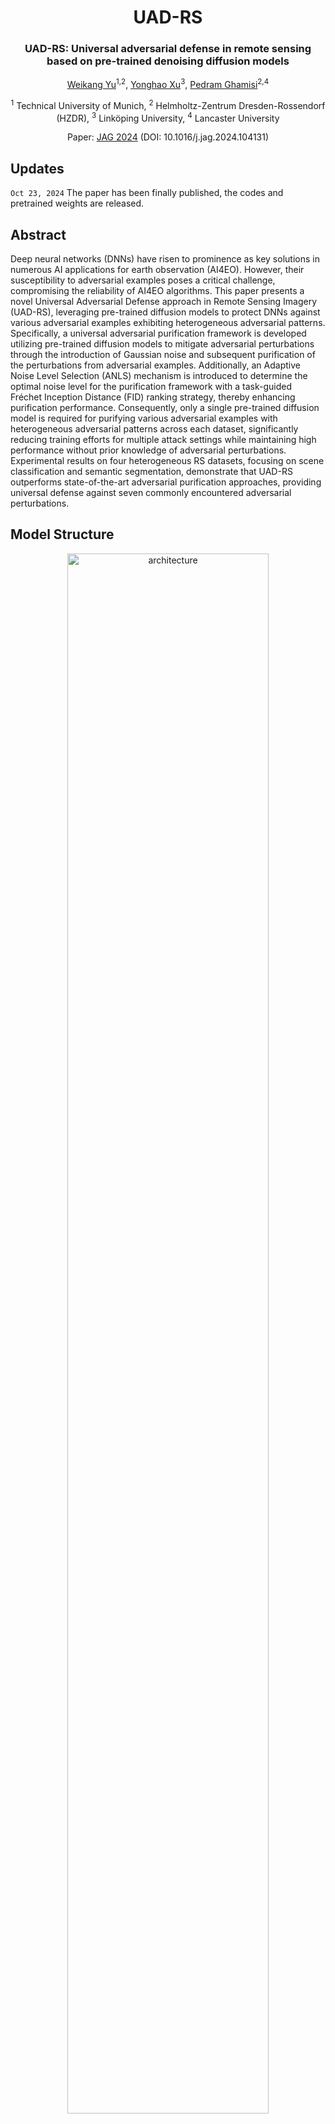 <div align="center">
<h1>UAD-RS </h1>
<h3>UAD-RS: Universal adversarial defense in remote sensing based on pre-trained denoising diffusion models</h3>

[Weikang Yu](https://ericyu97.github.io/)<sup>1,2</sup>, [Yonghao Xu](https://yonghaoxu.github.io/)<sup>3</sup>, [Pedram Ghamisi](https://www.ai4rs.com/)<sup>2,4</sup>

<sup>1</sup> Technical University of Munich, <sup>2</sup> Helmholtz-Zentrum Dresden-Rossendorf (HZDR), <sup>3</sup> Linköping University, <sup>4</sup> Lancaster University

Paper: [JAG 2024](https://www.sciencedirect.com/science/article/pii/S1569843224004850) (DOI: 10.1016/j.jag.2024.104131)
</div>



## Updates
``Oct 23, 2024`` The paper has been finally published, the codes and pretrained weights are released.
## Abstract
Deep neural networks (DNNs) have risen to prominence as key solutions in numerous AI applications for earth observation (AI4EO). However, their susceptibility to adversarial examples poses a critical challenge, compromising the reliability of AI4EO algorithms. This paper presents a novel Universal Adversarial Defense approach in Remote Sensing Imagery (UAD-RS), leveraging pre-trained diffusion models to protect DNNs against various adversarial examples exhibiting heterogeneous adversarial patterns. Specifically, a universal adversarial purification framework is developed utilizing pre-trained diffusion models to mitigate adversarial perturbations through the introduction of Gaussian noise and subsequent purification of the perturbations from adversarial examples. Additionally, an Adaptive Noise Level Selection (ANLS) mechanism is introduced to determine the optimal noise level for the purification framework with a task-guided Fréchet Inception Distance (FID) ranking strategy, thereby enhancing purification performance. Consequently, only a single pre-trained diffusion model is required for purifying various adversarial examples with heterogeneous adversarial patterns across each dataset, significantly reducing training efforts for multiple attack settings while maintaining high performance without prior knowledge of adversarial perturbations. Experimental results on four heterogeneous RS datasets, focusing on scene classification and semantic segmentation, demonstrate that UAD-RS outperforms state-of-the-art adversarial purification approaches, providing universal defense against seven commonly encountered adversarial perturbations.
## Model Structure
<p align="center">
  <img src="architecture.png" alt="architecture" width="80%">
</p>

## Highlights
* Introduces UAD-RS for universal adversarial defense on RS adversarial examples.
* Mitigates adversarial perturbations with unified pre-trained diffusion models.
* Implements an ANLS mechanism optimizing noise levels with FID ranking.
* Demonstrates effectiveness for scene classification and semantic segmentation.
* Outperforms SOTA approaches defending against seven adversarial perturbations.
## Getting started
### Environment Preparation
Create a conda environment for UAD-RS
 ```console
conda create -n UADRS
conda activate UADRS
conda install pytorch torchvision pytorch-cuda=12.1 -c pytorch -c nvidia
pip install diffusers
pip install accelerate==0.22.0
pip install datasets==2.19.0
pip install piqa
```
Configurate the accelerate package:
```console
accelerate config
```
___
### Pretraining Phase
Pretraining diffusion model is a process that adding Gaussian noise to the input by a certain diffusing step, and then reverse the process to denoise the noise latent to reconstruct a clean image. Here we will need to prepare a pretraining dataset first and then perform the pretraining process.
#### Pretraining Dataset Preparation
We will need to preprocess the datasets for pretraining foundation models. We would only need the oroginal images in the datasets as they serve both the inputs and referece of the diffusion model. You should download the datasets to your own environments, use the data preprocess tools ``utils/generate_pretraining_data.py``, and then organize the directory as follows:
```
├── <THE-ROOT-PATH-OF-DATA>/
│   ├── UCMerced_LandUse/     
|   |   ├── agricultural/
|   |   ├── airplane/
|   |   ├── ...
│   ├── AID/     
|   |   ├── Airport/
|   |   ├── BareLand/
|   |   |── ...
│   ├── Vaihingen/     
|   |   ├── top_mosaic_09cm_area1_0.png
|   |   ├── top_mosaic_09cm_area1_1.png
|   |   ├── ...
│   ├── Zurich/    
|   |   ├── zh1_0.png
|   |   ├── zh1_1.png
|   |   ├── ...
```
#### Pretraining Diffusion Models
Here are some scripts for pretraining foundation models, please adapt the script based on your own requirements.
```console
accelerate launch train_unconditional.py --train_data_dir /home/yu34/datasets/Vaihingen_Diffusion --resolution=256 --random_flip --output_dir="ddpm-ema-Vaihingen-256-1ksteps-overlap200" --ddpm_num_steps 1000 --ddpm_num_inference_steps 1000 --train_batch_size=16 --num_epochs=1000 --gradient_accumulation_steps=1 --use_ema --learning_rate=1e-4 --lr_warmup_steps=500 --mixed_precision=fp16

accelerate launch train_unconditional.py --train_data_dir /home/yu34/datasets/Zurich_Diffusion --resolution=256 --random_flip --output_dir="ddpm-ema-Zurich-256-1ksteps-overlap100" --ddpm_num_steps 1000 --ddpm_num_inference_steps 1000 --train_batch_size=16 --num_epochs=1000 --gradient_accumulation_steps=1 --use_ema --learning_rate=1e-4 --lr_warmup_steps=500 --mixed_precision=fp16

accelerate launch train_unconditional.py --train_data_dir /home/yu34/datasets/UCM_FULL --resolution=256 --center_crop --random_flip --output_dir="ddpm-ema-UCM-256-1k-800steps" --ddpm_num_steps 800 --ddpm_num_inference_steps 800 --train_batch_size=16 --num_epochs=1000 --gradient_accumulation_steps=1 --use_ema --learning_rate=1e-4 --lr_warmup_steps=500 --mixed_precision=fp16

accelerate launch train_unconditional.py --train_data_dir /home/yu34/datasets/AID_256 --ddpm_num_steps 1200 --ddpm_num_inference_steps 1200 --resolution=256 --center_crop --random_flip --output_dir="ddpm-ema-AID-256-1k-1200steps" --train_batch_size=16 --num_epochs=1000 --gradient_accumulation_steps=1 --use_ema --learning_rate=1e-4 --lr_warmup_steps=500 --mixed_precision=fp16
```

#### Pretrained Model Weights Available!
```ericyu/ddpm-ema-Vaihingen-256-1k-overlap200```

```ericyu/ddpm-ema-Zurich-256-1k-overlap100```

```ericyu/ddpm-ema-UCM-256-1k```

```ericyu/ddpm-ema-AID-256-1k```
#### Image Generation Test
We provide a simple script for image synthesis as stated in the paper, you can find it in ```image_generation_test.py```. Please revise the code to specify the pretrained diffusion model you want to use.

---
### Crafting Adversarial Examples (UAE-RS)
We use [UAE-RS](https://github.com/YonghaoXu/UAE-RS/tree/main) repo to craft the adversarial examples that will be used in our experiments, please follow the instructures in that repo to first train the classifiers and then generate adversarial examples.

The pretrained model should be stored like this:
```
├── <THE-ROOT-PATH-OF-UAE-RS>/
│   ├── AID/
|   |   ├── Pretrain/
|   |   |   ├── alexnet
|   |   |   ├── densenet121
|   |   |   ├── regnet400_x_400mf
|   |   |   ├── resnet18
│   ├── UCM/
|   |   ├── Pretrain/
|   |   |   ├── alexnet
|   |   |   ├── densenet121
|   |   |   ├── regnet400_x_400mf
|   |   |   ├── resnet18
│   ├── segmentation/
│   |   ├── Vaihingen/
|   |   |   ├── Pretrain/
|   |   |   |   ├── fcn8s
|   |   |   |   ├── linknet
|   |   |   |   ├── pspnet
|   |   |   |   ├── unet
│   |   ├── Zurich/
|   |   |   ├── Pretrain/
|   |   |   |   ├── fcn8s
|   |   |   |   ├── linknet
|   |   |   |   ├── pspnet
|   |   |   |   ├── unet
```

The crafted adversarial examples should be stored like this:
```
├── <THE-ROOT-PATH-OF-UAE-RS>/
│   ├── AID_adv/     
|   |   ├── cw/
|   |   |   ├── alexnet/
|   |   |   ├── ...
│   ├── UCM_adv/     
|   |   ├── cw/
|   |   |   ├── alexnet/
|   |   |   ├── ...
│   ├── segmentation/
│   |   ├── Vaihingen_adv/     
|   |   |   ├── cw
|   |   |   |   ├── fcn8s
|   |   |   |   ├── ...
│   |   ├── Zurich_adv/     
|   |   |   ├── cw
|   |   |   |   ├── fcn8s
|   |   |   |   ├── ...
```
---
### Adversarial Purification (UAD-RS)
We will use ```purify.py``` for adversarial purification, and ```ansl.py``` for adaptive noise level selection.
#### Step1: Purify the adversarial examples with different noise levels
Revise the ```purify.py``` to meet your requirements and run:
```console
python purify.py -input_path $your_path_of_adversarial_examples -pretrained_path $your_path_of_pretrained_DDPM --save_path $ your_path_for_results_saving -phase 0
```
It will scan the noise level from 10 to 150 and generate several purified samples.

#### Step2: Perform ANLS on the purified samples to find the best noise level
Setup all the parameters in anls.py and run:
```console
python anls.py -dataset $dataset_name -root_path $UAE-RS path -model $model_used -clean_path $path_of_training_data -adv_path $path_of_adversarial_exmaples
```
#### Step3: Purify all the adversarial examples with the optimal noise level obtained from ANLS
Revise the ```purify.py``` to meet your requirements and run:
```console
python purify.py -input_path $your_path_of_adversarial_examples -pretrained_path $your_path_of_pretrained_DDPM -save_path $ your_path_for_results_saving -phase 1 -noise_level $optimal_noise_level_obtained
```

If you find UAD-RS useful for your study, please kindly cite us:
```
@article{yu2024universal,
  title={Universal adversarial defense in remote sensing based on pre-trained denoising diffusion models},
  author={Yu, Weikang and Xu, Yonghao and Ghamisi, Pedram},
  journal={International Journal of Applied Earth Observation and Geoinformation},
  volume={133},
  pages={104131},
  year={2024},
  publisher={Elsevier}
}
```

# Acknowledgement

The codes are largely built based on the diffusers.